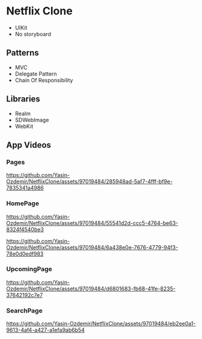 # Netflix Clone
 - UIKit
 - No storyboard

## Patterns
- MVC
- Delegate Pattern
- Chain Of Responsibility
## Libraries
- Realm
- SDWebImage
- WebKit

## App Videos
### Pages
https://github.com/Yasin-Ozdemir/NetflixClone/assets/97019484/285948ad-5af7-4fff-bf9e-7835341a4986
### HomePage
https://github.com/Yasin-Ozdemir/NetflixClone/assets/97019484/55541d2d-ccc5-4764-be63-8324f4540be3 

https://github.com/Yasin-Ozdemir/NetflixClone/assets/97019484/6a438e0e-7676-4779-94f3-78e0d0edf983
### UpcomingPage
https://github.com/Yasin-Ozdemir/NetflixClone/assets/97019484/d6801683-fb68-41fe-8235-37642192c7e7
### SearchPage
https://github.com/Yasin-Ozdemir/NetflixClone/assets/97019484/eb2ee0a1-9613-4af4-a427-a1efa9ab6b54










  

